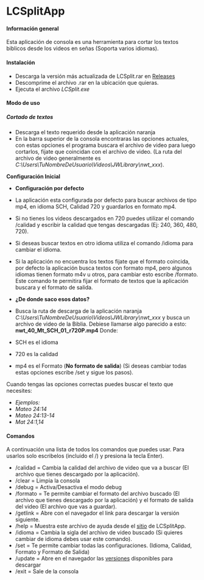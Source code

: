 # **LCSplitApp**
#### **Información general**
Esta aplicación de consola es una herramienta para cortar los textos biblicos desde los videos en señas (Soporta varios idiomas).
#### **Instalación**
- Descarga la versión más actualizada de LCSplit.rar en [Releases](https://github.com/istvian/LCSplitApp/releases)
- Descomprime el archivo .rar en la ubicación que quieras.
- Ejecuta el archivo _LCSplit.exe_ 

#### **Modo de uso**
##### Cortado de textos
- Descarga el texto requerido desde la aplicación naranja
- En la barra superior de la consola encontraras las opciones actuales, con estas opciones el programa buscara el archivo de video para luego cortarlos, fijate que coincidan con el archivo de video. (La ruta del archivo de video generalmente es _C:\Users\TuNombreDeUsuario\Videos\JWLibrary\nwt_xxx_). 

**Configuración Inicial**

- **Configuración por defecto**
- La aplicación esta configurada por defecto para buscar archivos de tipo mp4, en idioma SCH, Calidad 720 y guardarlos en formato mp4.

- Si no tienes los videos descargados en 720 puedes utilizar el comando /calidad y escribir la calidad que tengas descargadas (Ej: 240, 360, 480, 720).

- Si deseas buscar textos en otro idioma utiliza el comando /idioma para cambiar el idioma.

- Si la aplicación no encuentra los textos fijate que el formato coincida, por defecto la aplicación busca textos con formato mp4, pero algunos idiomas tienen formato m4v u otros, para cambiar esto escribe /formato. Este comando te permitira fijar el formato de textos que la aplicación buscara y el formato de salida.

- **¿De donde saco esos datos?**
- Busca la ruta de descarga de la aplicación naranja _C:\Users\TuNombreDeUsuario\Videos\JWLibrary\nwt_xxx_ y busca un archivo de video de la Biblia. Debiese llamarse algo parecido a esto: **nwt_40_Mt_SCH_01_r720P.mp4**
Donde: 
- SCH es el idioma
- 720 es la calidad
- mp4 es el Formato (**No formato de salida**)
(Si deseas cambiar todas estas opciones escribe /set y sigue los pasos).

Cuando tengas las opciones correctas puedes buscar el texto que necesites:
- _Ejemplos:_
- _Mateo 24:14_
- _Mateo 24:13-14_
- _Mat 24:1,14_

#### Comandos
A continuación una lista de todos los comandos que puedes usar.
Para usarlos solo escribelos (incluido el /) y presiona la tecla Enter).

- /calidad = Cambia la calidad del archivo de video que va a buscar (El archivo que tienes descargado por la aplicación).
- /clear = Limpia la consola
- /debug = Activa/Desactiva el modo debug
- /formato = Te permite cambiar el formato del archivo buscado (El archivo que tienes descargado por la aplicación) y el formato de salida del video (El archivo que vas a guardar).
- /getlink = Abre con el navegador el link para descargar la versión siguiente.
- /help = Muestra este archivo de ayuda desde el [sitio](https://github.com/istvian/LCSplitApp) de LCSplitApp.
- /idioma = Cambia la sigla del archivo de video buscado (Si quieres cambiar de idioma debes usar este comando).
- /set = Te permite cambiar todas las configuraciones. (Idioma, Calidad, Formato y Formato de Salida)
- /update = Abre en el navegador las [versiones](https://github.com/istvian/LCSplitApp/releases) disponibles para descargar
- /exit = Sale de la consola


